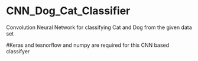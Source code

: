 # CNN_Dog_Cat_Classifier
Convolution Neural Network for classifying Cat and Dog from the given data set

#Keras and tesnorflow and numpy are required for this CNN based classifyer

